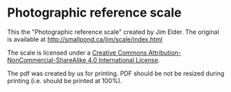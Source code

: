 # Photographic reference scale

This the "Photographic reference scale" created by Jim Elder. The original is available at http://smallpond.ca/jim/scale/index.html

The scale is licensed under a [Creative Commons Attribution-NonCommercial-ShareAlike 4.0 International License](http://creativecommons.org/licenses/by-nc-sa/4.0/).

The pdf was created by us for printing. PDF should be not be resized during printing (i.e. should be printed at 100%).
